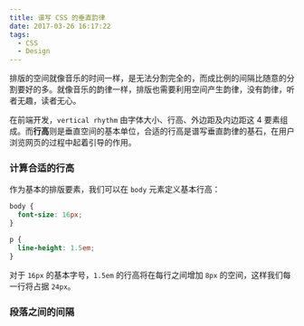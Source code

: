 ```yaml
---
title: 谱写 CSS 的垂直韵律
date: 2017-03-26 16:17:22
tags:
  - CSS
  - Design
---
```


排版的空间就像音乐的时间一样，是无法分割完全的，而成比例的间隔比随意的分割要好的多。就像音乐的韵律一样，排版也需要利用空间产生韵律，没有韵律，听者无趣，读者无心。

<!-- more -->

在前端开发，`vertical rhythm` 由字体大小、行高、外边距及内边距这 4 要素组成。而**行高**则是垂直空间的基本单位，合适的行高是谱写垂直韵律的基石，在用户浏览网页的过程中起着引导的作用。

### 计算合适的行高

作为基本的排版要素，我们可以在 `body` 元素定义基本行高：

```css
body {
  font-size: 16px;
}

p {
  line-height: 1.5em;
}
```

对于 `16px` 的基本字号，`1.5em` 的行高将在每行之间增加 `8px` 的空间，这样我们每一行将占据 `24px`。

### 段落之间的间隔


